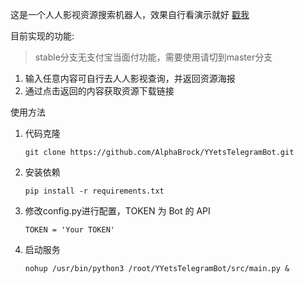 这是一个人人影视资源搜索机器人，效果自行看演示就好 [戳我](https://cdn.jsdelivr.net/gh/AlphaBrock/md_img/macos/20200815222225.mp4)

目前实现的功能:
> stable分支无支付宝当面付功能，需要使用请切到master分支
1. 输入任意内容可自行去人人影视查询，并返回资源海报
2. 通过点击返回的内容获取资源下载链接

使用方法
1. 代码克隆
    ```
    git clone https://github.com/AlphaBrock/YYetsTelegramBot.git
    ```
2. 安装依赖
    ```
    pip install -r requirements.txt
    ```
3. 修改config.py进行配置，TOKEN 为 Bot 的 API
    ```
    TOKEN = 'Your TOKEN'
    ```
4. 启动服务
    ```
   nohup /usr/bin/python3 /root/YYetsTelegramBot/src/main.py &
   ```
